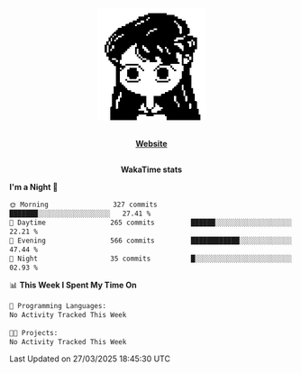 ##

<p align="center">
  <img src="./person.gif" />
</p>

##

<div align="center">
  <p>
    <strong>
    <a href='https://domm.me'>Website</a>
    </strong>
  </p>
</div>

##

<div align="center">
  <p>
    <strong>
    WakaTime stats
    </strong>
  </p>
</div>

<!--START_SECTION:waka-->
**I'm a Night 🦉** 

```text
🌞 Morning                327 commits         ███████░░░░░░░░░░░░░░░░░░   27.41 % 
🌆 Daytime                265 commits         ██████░░░░░░░░░░░░░░░░░░░   22.21 % 
🌃 Evening                566 commits         ████████████░░░░░░░░░░░░░   47.44 % 
🌙 Night                  35 commits          █░░░░░░░░░░░░░░░░░░░░░░░░   02.93 % 
```


📊 **This Week I Spent My Time On** 

```text
💬 Programming Languages: 
No Activity Tracked This Week

🐱‍💻 Projects: 
No Activity Tracked This Week
```


 Last Updated on 27/03/2025 18:45:30 UTC
<!--END_SECTION:waka-->

